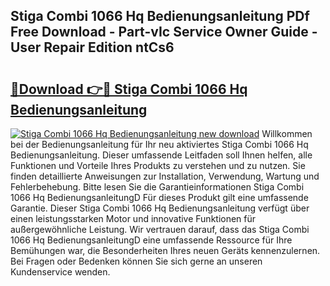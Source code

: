 ## Stiga Combi 1066 Hq Bedienungsanleitung PDf Free Download - Part-vIc Service Owner Guide - User Repair Edition ntCs6

# <h2><a href="http://df61xbl.blite.top/?on=Stiga+Combi+1066+Hq+Bedienungsanleitung">🔗Download 👉🔴 Stiga Combi 1066 Hq Bedienungsanleitung</a></h2>

[![Stiga Combi 1066 Hq Bedienungsanleitung new download](https://i.imgur.com/lujVjoI.png)](http://df61xbl.blite.top/?on=Stiga+Combi+1066+Hq+Bedienungsanleitung)
Willkommen bei der Bedienungsanleitung für Ihr neu aktiviertes Stiga Combi 1066 Hq Bedienungsanleitung. Dieser umfassende Leitfaden soll Ihnen helfen, alle Funktionen und Vorteile Ihres Produkts zu verstehen und zu nutzen. Sie finden detaillierte Anweisungen zur Installation, Verwendung, Wartung und Fehlerbehebung. Bitte lesen Sie die Garantieinformationen Stiga Combi 1066 Hq BedienungsanleitungD Für dieses Produkt gilt eine umfassende Garantie. Dieser Stiga Combi 1066 Hq Bedienungsanleitung verfügt über einen leistungsstarken Motor und innovative Funktionen für außergewöhnliche Leistung. Wir vertrauen darauf, dass das Stiga Combi 1066 Hq BedienungsanleitungD eine umfassende Ressource für Ihre Bemühungen war, die Besonderheiten Ihres neuen Geräts kennenzulernen. Bei Fragen oder Bedenken können Sie sich gerne an unseren Kundenservice wenden.
